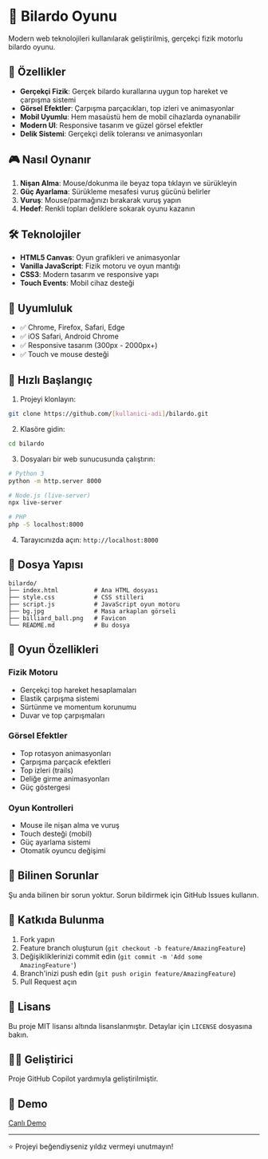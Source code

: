 # 🎱 Bilardo Oyunu

Modern web teknolojileri kullanılarak geliştirilmiş, gerçekçi fizik motorlu bilardo oyunu.

## 🚀 Özellikler

- **Gerçekçi Fizik**: Gerçek bilardo kurallarına uygun top hareket ve çarpışma sistemi
- **Görsel Efektler**: Çarpışma parçacıkları, top izleri ve animasyonlar
- **Mobil Uyumlu**: Hem masaüstü hem de mobil cihazlarda oynanabilir
- **Modern UI**: Responsive tasarım ve güzel görsel efektler
- **Delik Sistemi**: Gerçekçi delik toleransı ve animasyonları

## 🎮 Nasıl Oynanır

1. **Nişan Alma**: Mouse/dokunma ile beyaz topa tıklayın ve sürükleyin
2. **Güç Ayarlama**: Sürükleme mesafesi vuruş gücünü belirler
3. **Vuruş**: Mouse/parmağınızı bırakarak vuruş yapın
4. **Hedef**: Renkli topları deliklere sokarak oyunu kazanın

## 🛠️ Teknolojiler

- **HTML5 Canvas**: Oyun grafikleri ve animasyonlar
- **Vanilla JavaScript**: Fizik motoru ve oyun mantığı
- **CSS3**: Modern tasarım ve responsive yapı
- **Touch Events**: Mobil cihaz desteği

## 📱 Uyumluluk

- ✅ Chrome, Firefox, Safari, Edge
- ✅ iOS Safari, Android Chrome
- ✅ Responsive tasarım (300px - 2000px+)
- ✅ Touch ve mouse desteği

## 🚀 Hızlı Başlangıç

1. Projeyi klonlayın:
```bash
git clone https://github.com/[kullanici-adi]/bilardo.git
```

2. Klasöre gidin:
```bash
cd bilardo
```

3. Dosyaları bir web sunucusunda çalıştırın:
```bash
# Python 3
python -m http.server 8000

# Node.js (live-server)
npx live-server

# PHP
php -S localhost:8000
```

4. Tarayıcınızda açın: `http://localhost:8000`

## 📁 Dosya Yapısı

```
bilardo/
├── index.html          # Ana HTML dosyası
├── style.css           # CSS stilleri
├── script.js           # JavaScript oyun motoru
├── bg.jpg              # Masa arkaplan görseli
├── billiard_ball.png   # Favicon
└── README.md           # Bu dosya
```

## 🎯 Oyun Özellikleri

### Fizik Motoru
- Gerçekçi top hareket hesaplamaları
- Elastik çarpışma sistemi
- Sürtünme ve momentum korunumu
- Duvar ve top çarpışmaları

### Görsel Efektler
- Top rotasyon animasyonları
- Çarpışma parçacık efektleri
- Top izleri (trails)
- Deliğe girme animasyonları
- Güç göstergesi

### Oyun Kontrolleri
- Mouse ile nişan alma ve vuruş
- Touch desteği (mobil)
- Güç ayarlama sistemi
- Otomatik oyuncu değişimi

## 🐛 Bilinen Sorunlar

Şu anda bilinen bir sorun yoktur. Sorun bildirmek için GitHub Issues kullanın.

## 🤝 Katkıda Bulunma

1. Fork yapın
2. Feature branch oluşturun (`git checkout -b feature/AmazingFeature`)
3. Değişikliklerinizi commit edin (`git commit -m 'Add some AmazingFeature'`)
4. Branch'inizi push edin (`git push origin feature/AmazingFeature`)
5. Pull Request açın

## 📝 Lisans

Bu proje MIT lisansı altında lisanslanmıştır. Detaylar için `LICENSE` dosyasına bakın.

## 👨‍💻 Geliştirici

Proje GitHub Copilot yardımıyla geliştirilmiştir.

## 🌟 Demo

[Canlı Demo](https://[kullanici-adi].github.io/bilardo/)

---

⭐ Projeyi beğendiyseniz yıldız vermeyi unutmayın!
